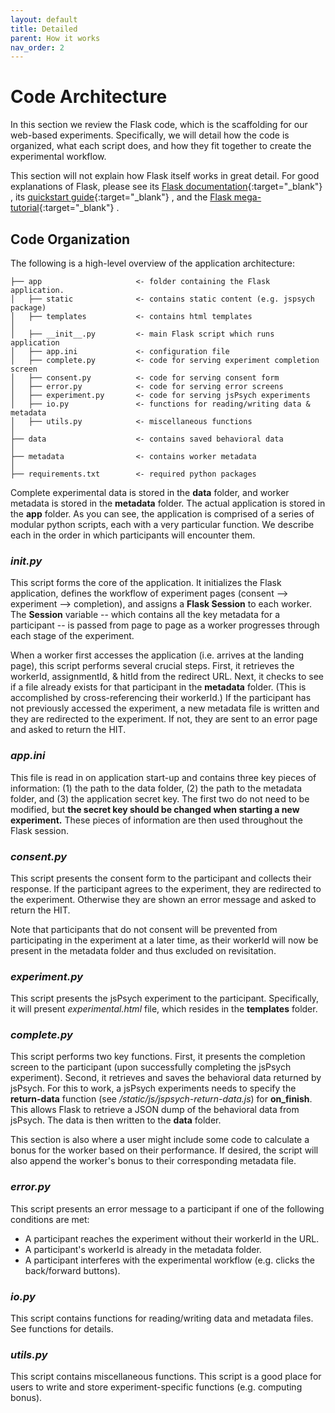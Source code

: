 ```yaml
---
layout: default
title: Detailed
parent: How it works
nav_order: 2
---
```


# Code Architecture

In this section we review the Flask code, which is the scaffolding for our web-based experiments. Specifically, we will detail how the code is organized, what each script does, and how they fit together to create the experimental workflow.

This section will not explain how Flask itself works in great detail. For good explanations of Flask, please see its [Flask documentation](https://flask.palletsprojects.com/en/1.1.x/){:target="_blank"} , its [quickstart guide](https://flask.palletsprojects.com/en/1.1.x/quickstart/#quickstart){:target="_blank"} , and the [Flask mega-tutorial](https://blog.miguelgrinberg.com/post/the-flask-mega-tutorial-part-xvii-deployment-on-linux){:target="_blank"} .

## Code Organization

The following is a high-level overview of the application architecture:

    ├── app                     <- folder containing the Flask application.
    │   ├── static              <- contains static content (e.g. jspsych package)
    │   ├── templates           <- contains html templates
    │
    │   ├── __init__.py         <- main Flask script which runs application
    │   ├── app.ini             <- configuration file
    │   ├── complete.py         <- code for serving experiment completion screen
    │   ├── consent.py          <- code for serving consent form
    │   ├── error.py            <- code for serving error screens
    │   ├── experiment.py       <- code for serving jsPsych experiments
    │   ├── io.py               <- functions for reading/writing data & metadata
    │   ├── utils.py            <- miscellaneous functions
    │
    ├── data                    <- contains saved behavioral data
    │
    ├── metadata                <- contains worker metadata
    │
    ├── requirements.txt        <- required python packages

Complete experimental data is stored in the **data** folder, and worker metadata is stored in the **metadata** folder. The actual application is stored in the **app** folder. As you can see, the application is comprised of a series of modular python scripts, each with a very particular function. We describe each in the order in which participants will encounter them.

### ___init__.py_

This script forms the core of the application. It initializes the Flask application, defines the workflow of experiment pages (consent --> experiment --> completion), and assigns a **Flask Session** to each worker. The **Session** variable -- which contains all the key metadata for a participant -- is passed from page to page as a worker progresses through each stage of the experiment.

When a worker first accesses the application (i.e. arrives at the landing page), this script performs several crucial steps. First, it retrieves the workerId, assignmentId, & hitId from the redirect URL. Next, it checks to see if a file already exists for that participant in the **metadata** folder. (This is accomplished by cross-referencing their workerId.) If the participant has not previously accessed the experiment, a new metadata file is written and they are redirected to the experiment. If not, they are sent to an error page and asked to return the HIT.

### _app.ini_

This file is read in on application start-up and contains three key pieces of information: (1) the path to the data folder, (2) the path to the metadata folder, and (3) the application secret key. The first two do not need to be modified, but **the secret key should be changed when starting a new experiment.** These pieces of information are then used throughout the Flask session.

### _consent.py_

This script presents the consent form to the participant and collects their response. If the participant agrees to the experiment, they are redirected to the experiment. Otherwise they are shown an error message and asked to return the HIT.

Note that participants that do not consent will be prevented from participating in the experiment at a later time, as their workerId will now be present in the metadata folder and thus excluded on revisitation.

### _experiment.py_

This script presents the jsPsych experiment to the participant. Specifically, it will present _experimental.html_ file, which resides in the **templates** folder.

### _complete.py_

This script performs two key functions. First, it presents the completion screen to the participant (upon successfully completing the jsPsych experiment). Second, it retrieves and saves the behavioral data returned by jsPsych. For this to work, a jsPsych experiments needs to specify the **return-data** function (see _/static/js/jspsych-return-data.js_) for **on_finish**. This allows Flask to retrieve a JSON dump of the behavioral data from jsPsych.  The data is then written to the **data** folder.

This section is also where a user might include some code to calculate a bonus for the worker based on their performance. If desired, the script will also append the worker's bonus to their corresponding metadata file.

### _error.py_

This script presents an error message to a participant if one of the following conditions are met:

* A participant reaches the experiment without their workerId in the URL.
* A participant's workerId is already in the metadata folder.
* A participant interferes with the experimental workflow (e.g. clicks the back/forward buttons).

### _io.py_

This script contains functions for reading/writing data and metadata files. See functions for details.

### _utils.py_

This script contains miscellaneous functions. This script is a good place for users to write and store experiment-specific functions (e.g. computing bonus).
